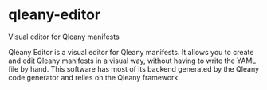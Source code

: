 # qleany-editor
Visual editor for Qleany manifests

Qleany Editor is a visual editor for Qleany manifests. It allows you to create and edit Qleany manifests in a visual way, without having to write the YAML file by hand. This software has most of its backend generated by the Qleany code generator and relies on the Qleany framework. 